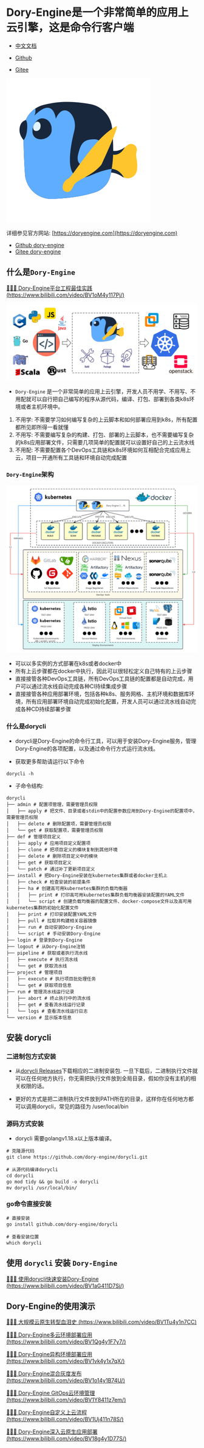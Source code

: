 # Dory-Engine是一个非常简单的应用上云引擎，这是命令行客户端

- [中文文档](README.md)

- [Github](https://github.com/dory-engine/dorycli)
- [Gitee](https://gitee.com/dory-engine/dorycli)

![](docs/images/dory-icon.png)

详细参见官方网站: [https://doryengine.com](https://doryengine.com)

- [Github dory-engine](https://github.com/dory-engine/dory-engine)
- [Gitee dory-engine](https://gitee.com/dory-engine/dory-engine)

## 什么是`Dory-Engine`

[🚀🚀🚀 Dory-Engine平台工程最佳实践 (https://www.bilibili.com/video/BV1oM4y117Pj/)](https://www.bilibili.com/video/BV1oM4y117Pj/)

![](docs/images/what-is-dory.png)

- `Dory-Engine` 是一个非常简单的应用上云引擎，开发人员不用学、不用写、不用配就可以自行把自己编写的程序从源代码，编译、打包、部署到各类k8s环境或者主机环境中。

1. 不用学: 不需要学习如何编写复杂的上云脚本和如何部署应用到k8s，所有配置都所见即所得一看就懂
2. 不用写: 不需要编写复杂的构建、打包、部署的上云脚本，也不需要编写复杂的k8s应用部署文件，只需要几项简单的配置就可以设置好自己的上云流水线
3. 不用配: 不需要配置各个DevOps工具链和k8s环境如何互相配合完成应用上云，项目一开通所有工具链和环境自动完成配置

### `Dory-Engine`架构

![](docs/images/architecture.png)

- 可以以多实例的方式部署在k8s或者docker中
- 所有上云步骤都在docker中执行，因此可以很轻松定义自己特有的上云步骤
- 直接接管各种DevOps工具链，所有DevOps工具链的配置都是自动完成，用户可以通过流水线自动完成各种CI持续集成步骤
- 直接接管各种应用部署环境，包括各种k8s、服务网格、主机环境和数据库环境，所有应用部署环境自动完成初始化配置，开发人员可以通过流水线自动完成各种CD持续部署步骤

### 什么是dorycli

- dorycli是Dory-Engine的命令行工具，可以用于安装Dory-Engine服务，管理Dory-Engine的各项配置，以及通过命令行方式运行流水线。

- 获取更多帮助请运行以下命令

```shell script
dorycli -h
```

- 子命令结构:

```text
dorycli
├── admin # 配置项管理，需要管理员权限
│   ├── apply # 把文件、目录或者stdin中的配置参数应用到Dory-Engine的配置项中，需要管理员权限
│   ├── delete # 删除配置项，需要管理员权限
│   └── get # 获取配置项，需要管理员权限
├── def # 管理项目定义
│   ├── apply # 应用项目定义配置项
│   ├── clone # 把项目定义的模块复制到其他环境
│   ├── delete # 删除项目定义中的模块
│   ├── get # 获取项目定义
│   └── patch # 通过补丁更新项目定义
├── install # 把Dory-Engine安装在kubernetes集群或者docker主机上
│   ├── check # 检查安装的前提条件
│   ├── ha # 创建高可用kubernetes集群的负载均衡器
│   │   ├── print # 打印高可用kubernetes集群负载均衡器安装配置的YAML文件
│   │   └── script # 创建负载均衡器的配置文件、docker-compose文件以及高可用kubernetes集群的初始化配置文件
│   ├── print # 打印安装配置YAML文件
│   ├── pull # 拉取并构建相关容器镜像
│   ├── run # 自动安装Dory-Engine
│   └── script # 手动安装Dory-Engine
├── login # 登录到Dory-Engine
├── logout # 从Dory-Engine注销
├── pipeline # 获取或者执行流水线
│   ├── execute # 执行流水线
│   └── get # 获取流水线
├── project # 管理项目
│   ├── execute # 执行项目批处理任务
│   └── get # 获取项目信息
├── run # 管理流水线运行记录
│   ├── abort # 终止执行中的流水线
│   ├── get # 查看流水线运行记录
│   └── logs # 查看流水线运行日志
└── version # 显示版本信息
```

## 安装 dorycli

### 二进制包方式安装

- 从[dorycli Releases](https://github.com/dory-engine/dorycli/releases)下载相应的二进制安装包. 一旦下载后，二进制执行文件就可以在任何地方执行，你无需把执行文件放到全局目录，假如你没有主机的相关权限的话。

- 更好的方式是把二进制执行文件放到PATH所在的目录，这样你在任何地方都可以调用dorycli，常见的路径为 /user/local/bin

### 源码方式安装

- dorycli 需要golangv1.18.x以上版本编译。

```shell script
# 克隆源代码
git clone https://github.com/dory-engine/dorycli.git

# 从源代码编译dorycli
cd dorycli
go mod tidy && go build -o dorycli
mv dorycli /usr/local/bin/
```

### go命令直接安装

```shell script
# 直接安装
go install github.com/dory-engine/dorycli

# 查看安装位置
which dorycli
```

## 使用 `dorycli` 安装 `Dory-Engine`

[🚀🚀🚀 使用dorycli快速安装Dory-Engine (https://www.bilibili.com/video/BV1aG411D7Sj/)](https://www.bilibili.com/video/BV1aG411D7Sj/)

## Dory-Engine的使用演示

[🚀🚀🚀 大规模云原生转型血泪史 (https://www.bilibili.com/video/BV1Tu4y1n7CC)](https://www.bilibili.com/video/BV1Tu4y1n7CC)

[🚀🚀🚀 Dory-Engine多云环境部署应用 (https://www.bilibili.com/video/BV1Qg4y1F7y7/)](https://www.bilibili.com/video/BV1Qg4y1F7y7/)

[🚀🚀🚀 Dory-Engine异构环境部署应用 (https://www.bilibili.com/video/BV1vk4y1x7qX/)](https://www.bilibili.com/video/BV1vk4y1x7qX/)

[🚀🚀🚀 Dory-Engine混合灰度发布 (https://www.bilibili.com/video/BV1o14y1B74U/)](https://www.bilibili.com/video/BV1o14y1B74U/)

[🚀🚀🚀 Dory-Engine GitOps云环境管理 (https://www.bilibili.com/video/BV1Y8411z7em/)](https://www.bilibili.com/video/BV1Y8411z7em/)

[🚀🚀🚀 Dory-Engine自定义上云流程 (https://www.bilibili.com/video/BV1Uj411n78S/)](https://www.bilibili.com/video/BV1Uj411n78S/)

[🚀🚀🚀 Dory-Engine深入云原生应用部署 (https://www.bilibili.com/video/BV18g4y1D77S/)](https://www.bilibili.com/video/BV18g4y1D77S/)
